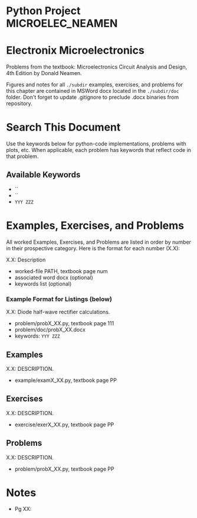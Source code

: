 # Python Project MICROELEC_NEAMEN
# Electronix Microelectronics
Problems from the textbook: Microelectronics Circuit Analysis and Design, 4th Edition by Donald Neamen.

Figures and notes for all `./subdir` examples, exercises, and problems for this
chapter are contained in MSWord docx located in the `./subdir/doc` folder.
Don't forget to update .gitignore to preclude .docx binaries from repository.

# Search This Document
Use the keywords below for python-code implementations, problems with plots, etc.
When applicable, each problem has keywords that reflect code in that problem.

## Available Keywords
* ``
* ``
* `YYY ZZZ`


# Examples, Exercises, and Problems
All worked Examples, Exercises, and Problems are listed in order by number in their
prospective category.  Here is the format for each number (X.X):

X.X: Description
* worked-file PATH, textbook page num
* associated word docx (optional)
* keywords list (optional)

### Example Format for Listings (below)
X.X: Diode half-wave rectifier calculations.
* problem/probX_XX.py, textbook page 111
* problem/doc/probX_XX.docx
* keywords: `YYY ZZZ`


## Examples
X.X: DESCRIPTION.
* example/examX_XX.py, textbook page PP


## Exercises
X.X: DESCRIPTION.
* exercise/exerX_XX.py, textbook page PP


## Problems
X.X: DESCRIPTION.
* problem/probX_XX.py, textbook page PP


# Notes
* Pg XX: 
